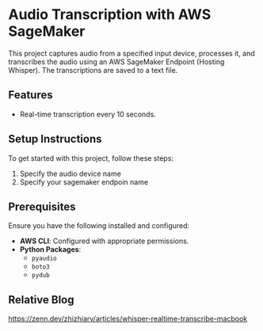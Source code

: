 # Audio Transcription with AWS SageMaker

This project captures audio from a specified input device, processes it, and transcribes the audio using an AWS SageMaker Endpoint (Hosting Whisper). The transcriptions are saved to a text file.

## Features
- Real-time transcription every 10 seconds.

## Setup Instructions
To get started with this project, follow these steps:

1. Specify the audio device name
2. Specify your sagemaker endpoin name

## Prerequisites
Ensure you have the following installed and configured:

- **AWS CLI**: Configured with appropriate permissions.
- **Python Packages**:
  - `pyaudio`
  - `boto3`
  - `pydub`

## Relative Blog
https://zenn.dev/zhizhiarv/articles/whisper-realtime-transcribe-macbook

